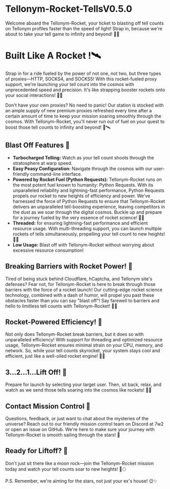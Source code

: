 # Tellonym-Rocket-TellsV0.5.0
Welcome aboard the Tellonym-Rocket, your ticket to blasting off tell counts on Tellonym profiles faster than the speed of light! Strap in, because we're about to take your tell game to infinity and beyond! 🚀✨

# Built Like A Rocket !🛰️
Strap in for a ride fueled by the power of not one, not two, but three types of proxies—HTTP, SOCKS4, and SOCKS5! With this rocket-fueled proxy support, we're launching your tell count into the cosmos with unprecedented speed and precision. It's like strapping booster rockets onto your social interactions! 🌟🚀

Don't have your own proxies? No need to panic! Our station is stocked with an ample supply of new premium proxies refreshed every time after a certain amount of time to keep your mission soaring smoothly through the cosmos. With Tellonym-Rocket, you'll never run out of fuel on your quest to boost those tell counts to infinity and beyond! 🌟🛰️

## Blast Off Features :star2:
- **Turbocharged Telling:**  Watch as your tell count shoots through the stratosphere at warp speed.
- **Easy Peasy Configuration:** Navigate through the cosmos with our user-friendly command-line interface.
- **Powered by Rocket Fuel (Python Requests):** Tellonym-Rocket runs on the most potent fuel known to humanity: Python Requests. With its unparalleled reliability and lightning-fast performance, Python Requests propels our rocket to new heights of efficiency and power. We've harnessed the force of Python Requests to ensure that Tellonym-Rocket delivers an unparalleled tell-boosting experience, leaving competitors in the dust as we soar through the digital cosmos. Buckle up and prepare for a journey fueled by the very essence of rocket science! 🌟🚀
- **Threaded:** for ensuring lightning-fast performance and efficient resource usage. With multi-threading support, you can launch multiple rockets of tells simultaneously, propelling your tell count to new heights! 🚀🌟
- **Low Usage:** Blast off with Tellonym-Rocket without worrying about excessive resource consumption!

## Breaking Barriers with Rocket Power! 🚀

Tired of being stuck behind Cloudflare, hCaptcha, and Tellonym site's defenses? Fear not, for Tellonym-Rocket is here to break through those barriers with the force of a rocket launch! Our cutting-edge rocket science technology, combined with a dash of humor, will propel you past these obstacles faster than you can say "blast off"! Say farewell to barriers and hello to limitless tell counts with Tellonym-Rocket! 🌌💥

## Rocket-Powered Efficiency! 🌟

Not only does Tellonym-Rocket break barriers, but it does so with unparalleled efficiency! With support for threading and optimized resource usage, Tellonym-Rocket ensures minimal strain on your CPU, memory, and network. So, while your tell counts skyrocket, your system stays cool and efficient, just like a well-oiled rocket engine! 🚀✨


## 3...2...1...Lift Off! 🚀
Prepare for launch by selecting your target user. Then, sit back, relax, and watch as we send those tells soaring into the cosmos like rockets! 🚀✨

## Contact Mission Control 📡
Questions, feedback, or just want to chat about the mysteries of the universe? Reach out to our friendly mission control team on Discord at 7w2 or open an issue on GitHub. We're here to make sure your journey with Tellonym-Rocket is smooth sailing through the stars! 🌟

## Ready for Liftoff? 🚀
Don't just sit there like a moon rock—join the Tellonym-Rocket mission today and watch your tell counts soar to new heights! 🚀🌕

P.S. Remember, we're aiming for the stars, not just your ex's house! 😉✨






